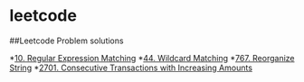 # leetcode
##Leetcode Problem solutions

*[10. Regular Expression Matching](python/RegExpMatching.py)
*[44. Wildcard Matching](python/WildcardMatching.py)
*[767. Reorganize String](python/ReorganiseString.py)
*[2701. Consecutive Transactions with Increasing Amounts](sql/consecutive_transactions.sql)
